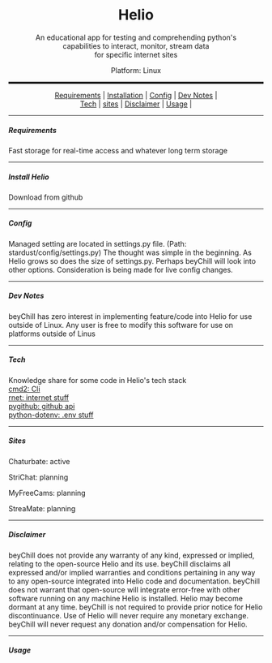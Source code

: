 
<meta property="og:site_name" content="Helio">
<meta property="og:title" content="Helio: Python Web interactions" />
<meta property="og:description" content="Fast, easy, and reliable CLI/UI" />
<meta property="og:keywords" content="Python, stream, ffmpeg, download, record, video, chaturbate, adult, cmd2, stripchat, curl_cffi, screenshots, jpgs, images">

<p align="center"><b><h1 align="center">Helio</h1></b></p>

<p align="center">An educational app for testing and comprehending python's<br/> capabilities to interact, monitor, stream data <br/>for specific internet sites</p>

<p align="center">Platform: Linux</p>
<hr style="height:4px;border-width:0;color:gray;border-style:inset">
<p align="center">
<a href="#requirements">Requirements</a> |
<a href="#installation">Installation</a> |
<a href="#config">Config</a> |
<a href="#dev_notes">Dev Notes</a> |
<br/>
<a href="#tech">Tech</a> |
<a href="#sites">sites</a> |
<a href="#disclaimer">Disclaimer</a> |
<a href="#disclaimer">Usage</a> |
<a id="requirements"></a>
</p>
<hr>
<a id="Requirements"></a>
<h5>Requirements</h5>
<p>Fast storage for real-time access and whatever long term storage<p/>
<hr>
<a id="installation"></a>
<h5>Install Helio</h5>
<p>Download from github</p>
<hr>
<a id="config"></a>
<h5>Config</h5>
<p>
Managed setting are located in settings.py file. (Path: stardust/config/settings.py)
The thought was simple in the beginning.  As Helio grows so does the size of settings.py.  Perhaps beyChill will look into other options. 
Consideration is being made for live config changes.
</p>
<hr>
<a id="dev_notes"></a>
<h5>Dev Notes</h5>
<p>
beyChill has zero interest in implementing feature/code into Helio for use outside of Linux. Any user is free to modify this software for use on platforms outside of Linus
</p>
<hr>
<a id="tech"></a>
<h5>Tech</h5>
<p>
Knowledge share for some code in Helio's tech stack<br/>
<a href=https://github.com/python-cmd2/cmd2>cmd2: Cli</a><br/>
<a href=https://github.com/0x676e67/rnet>rnet: internet stuff</a><br/>
<a href=https://github.com/PyGithub/PyGithub>pygithub: github api</a><br/>
<a href=https://github.com/theskumar/python-dotenv>python-dotenv: .env stuff</a><br/>
</p>
<hr>
<a id="sites"></a>
<h5>Sites</h5>
<p>Chaturbate: active</p>
<p>StriChat: planning</p>
<p>MyFreeCams: planning</p>
<p>StreaMate: planning</p>
<hr>
<a id="disclaimer"></a>
<h5>Disclaimer</h5>
<p>beyChill does not provide any warranty of any kind, expressed or implied, relating to the open-source Helio and its use.  beyChill disclaims all expressed and/or implied warranties and conditions pertaining in any way to any open-source integrated into Helio code and documentation. beyChill does not warrant that open-source will integrate error-free with other software running on any machine Helio is installed. Helio may become dormant at any time. beyChill is not required to provide prior notice for Helio discontinuance. Use of Helio will never require any monetary exchange. beyChill will never request any donation and/or compensation for Helio.</p>
<hr>
<a id="usage"></a>
<h5>Usage</h5>
